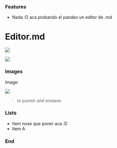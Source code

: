 ### Features

- Nada :D aca probando el pandao un editor de .md

# Editor.md

![](https://pandao.github.io/editor.md/images/logos/editormd-logo-180x180.png)

![](https://img.shields.io/github/stars/pandao/editor.md.svg) 

### Images

Image:

![](https://pandao.github.io/editor.md/examples/images/4.jpg)

> to punish and enslave.

### Lists
- Item nose que poner aca  :D
- Item A

### End